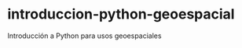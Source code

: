 introduccion-python-geoespacial
===============================

Introducción a Python para usos geoespaciales
